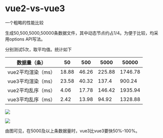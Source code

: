 # vue2-vs-vue3

一个粗略的性能比较

生成50,500,5000,50000条数据文件，其中动态节点约占1/4。为便于比较，均采用options API写法。

分别测试5次，取平均值。统计如下

| 数据量（条）       | 50    | 500   | 5000   | 50000   |
| ------------------ | ----- | ----- | ------ | ------- |
| vue2平均渲染（ms） | 18.88 | 46.26 | 225.88 | 1746.78 |
| vue3平均渲染（ms） | 23.58 | 40.32 | 137.4  | 900.24  |
| vue2平均乱序（ms） | 4.06  | 17.78 | 146.42 | 1935.94 |
| vue3平均乱序（ms） | 2.42  | 13.98 | 94.92  | 1328.88 |

![](http://markdown.djtao.net/FpEf7WFTO9LEpvXJk8mEBsRnaWTN)

![](http://markdown.djtao.net/Fv_PSXRtULUwZ4VqeaFrBTHqUkvI)

由图可见，在5000及以上条数据量时，vue3比vue3要快50%-100%。

